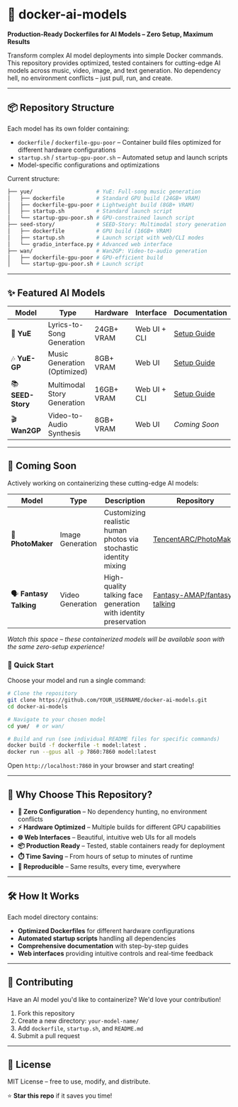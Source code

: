 # 🐳 docker-ai-models

**Production-Ready Dockerfiles for AI Models – Zero Setup, Maximum Results**

Transform complex AI model deployments into simple Docker commands. This repository provides optimized, tested containers for cutting-edge AI models across music, video, image, and text generation. No dependency hell, no environment conflicts – just pull, run, and create.

---

## 📦 Repository Structure

Each model has its own folder containing:

- `dockerfile` / `dockerfile-gpu-poor` – Container build files optimized for different hardware configurations
- `startup.sh` / `startup-gpu-poor.sh` – Automated setup and launch scripts
- Model-specific configurations and optimizations

Current structure:

```bash
├── yue/                    # YuE: Full-song music generation
│   ├── dockerfile          # Standard GPU build (24GB+ VRAM)
│   ├── dockerfile-gpu-poor # Lightweight build (8GB+ VRAM)
│   ├── startup.sh          # Standard launch script
│   └── startup-gpu-poor.sh # GPU-constrained launch script
├── seed-story/             # SEED-Story: Multimodal story generation
│   ├── dockerfile          # GPU build (16GB+ VRAM)
│   ├── startup.sh          # Launch script with web/CLI modes
│   └── gradio_interface.py # Advanced web interface
├── wan/                    # Wan2GP: Video-to-audio generation
│   ├── dockerfile-gpu-poor # GPU-efficient build
│   └── startup-gpu-poor.sh # Launch script
```

---

## ✨ Featured AI Models

| Model | Type | Hardware | Interface | Documentation |
|-------|------|----------|-----------|---------------|
| 🎵 **YuE** | Lyrics-to-Song Generation | 24GB+ VRAM | Web UI + CLI | [Setup Guide](yue/README.md) |
| 🎶 **YuE-GP** | Music Generation (Optimized) | 8GB+ VRAM | Web UI | [Setup Guide](yue/README-GPU-POOR.md) |
| 📚 **SEED-Story** | Multimodal Story Generation | 16GB+ VRAM | Web UI + CLI | [Setup Guide](seed-story/README.md) |
| 🎬 **Wan2GP** | Video-to-Audio Synthesis | 8GB+ VRAM | Web UI | *Coming Soon* |

---

## 🔮 Coming Soon

Actively working on containerizing these cutting-edge AI models:

| Model | Type | Description | Repository |
|-------|------|-------------|------------|
| 📸 **PhotoMaker** | Image Generation | Customizing realistic human photos via stochastic identity mixing | [TencentARC/PhotoMaker](https://github.com/TencentARC/PhotoMaker) |
| 🗣️ **Fantasy Talking** | Video Generation | High-quality talking face generation with identity preservation | [Fantasy-AMAP/fantasy-talking](https://github.com/Fantasy-AMAP/fantasy-talking) |

*Watch this space – these containerized models will be available soon with the same zero-setup experience!*

### 🚀 Quick Start

Choose your model and run a single command:

```bash
# Clone the repository
git clone https://github.com/YOUR_USERNAME/docker-ai-models.git
cd docker-ai-models

# Navigate to your chosen model
cd yue/  # or wan/

# Build and run (see individual README files for specific commands)
docker build -f dockerfile -t model:latest .
docker run --gpus all -p 7860:7860 model:latest
```

Open `http://localhost:7860` in your browser and start creating!

---

## 🎯 Why Choose This Repository?

- **🔧 Zero Configuration** – No dependency hunting, no environment conflicts
- **⚡ Hardware Optimized** – Multiple builds for different GPU capabilities
- **🌐 Web Interfaces** – Beautiful, intuitive web UIs for all models
- **📦 Production Ready** – Tested, stable containers ready for deployment
- **⏱️ Time Saving** – From hours of setup to minutes of runtime
- **🔄 Reproducible** – Same results, every time, everywhere

---

## 🛠️ How It Works

Each model directory contains:
- **Optimized Dockerfiles** for different hardware configurations
- **Automated startup scripts** handling all dependencies
- **Comprehensive documentation** with step-by-step guides
- **Web interfaces** providing intuitive controls and real-time feedback

---

## 🤝 Contributing

Have an AI model you'd like to containerize? We'd love your contribution!

1. Fork this repository
2. Create a new directory: `your-model-name/`
3. Add `dockerfile`, `startup.sh`, and `README.md`
4. Submit a pull request

---

## 📝 License

MIT License – free to use, modify, and distribute.

⭐ **Star this repo** if it saves you time!